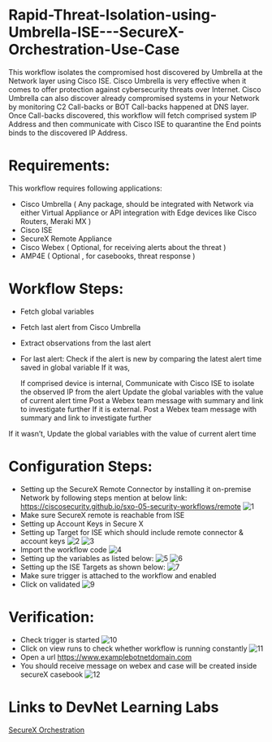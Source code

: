 # Rapid-Threat-Isolation-using-Umbrella-ISE---SecureX-Orchestration-Use-Case
This workflow isolates the compromised host discovered by Umbrella at the Network layer using Cisco ISE. Cisco Umbrella is very effective when it comes to offer protection against cybersecurity threats over Internet. Cisco Umbrella can also discover already compromised systems in your Network by monitoring C2 Call-backs or BOT Call-backs happened at DNS layer.
Once Call-backs discovered, this workflow will fetch comprised system IP Address and then communicate with Cisco ISE to quarantine the End points binds to the discovered IP Address.
# Requirements:
This workflow requires following applications:
-	Cisco Umbrella ( Any package, should be integrated with Network via either Virtual Appliance or API integration with Edge devices like Cisco Routers, Meraki MX )
-	Cisco ISE
-	SecureX Remote Appliance
-	Cisco Webex ( Optional, for receiving alerts about the threat )
-	AMP4E ( Optional , for casebooks, threat response )

# Workflow Steps:
-	Fetch global variables
-	Fetch last alert from Cisco Umbrella
-	Extract observations from the last alert
-	For last alert:
Check if the alert is new by comparing the latest alert time saved in global variable
If it was, 
   
     If comprised device is internal,
             Communicate with Cisco ISE to isolate the observed IP from the alert
             Update the global variables with the value of current alert time
             Post a Webex team message with summary and link to investigate further
     If it is external.
             Post a Webex team message with summary and link to investigate further

If it wasn’t,
             Update the global variables with the value of current alert time
# Configuration Steps:
-	Setting up the SecureX Remote Connector by installing it on-premise Network by following steps mention at below link:
https://ciscosecurity.github.io/sxo-05-security-workflows/remote
![1](https://user-images.githubusercontent.com/86117124/141064011-a50c3ec2-a24c-406a-930f-60924ce1dce5.png)
-	Make sure SecureX remote is reachable from ISE
-	Setting up Account Keys in Secure X
-	Setting up Target for ISE which should include remote connector & account keys
![2](https://user-images.githubusercontent.com/86117124/141064044-9ae90c32-ab06-45fe-896b-2c62abde653f.png)
![3](https://user-images.githubusercontent.com/86117124/141064052-bd6e98f1-c064-47c6-9b35-c8d7ff2b5200.png)
-	Import the workflow code
![4](https://user-images.githubusercontent.com/86117124/141064061-25e83821-3ad9-4a22-933b-63af7546064f.png)
-	Setting up the variables as listed below:
![5](https://user-images.githubusercontent.com/86117124/141065976-b5607f19-9548-4d3e-8f98-8b480c4d084d.png)
![6](https://user-images.githubusercontent.com/86117124/141065988-42cfa8a1-c80e-4d42-8e4a-f560ad41077e.png)
-	Setting up the ISE Targets as shown below:
![7](https://user-images.githubusercontent.com/86117124/141064093-b57e8be1-826f-4b0d-87ce-0584842e7827.png)
-	Make sure trigger is attached to the workflow and enabled
-	Click on validated
![9](https://user-images.githubusercontent.com/86117124/141064115-ea3a8808-ab09-4090-93c4-f3038cdb9bbe.png)

# Verification:
-	Check trigger is started
![10](https://user-images.githubusercontent.com/86117124/141064127-cba4b7ed-54bf-49c2-92cf-ad3f201281b2.png)
-	Click on view runs to check whether workflow is running  constantly 
![11](https://user-images.githubusercontent.com/86117124/141064129-51e2a9f6-85c3-47c4-b01e-6269231d0c3c.png)
-	Open a url https://www.examplebotnetdomain.com
-	You should receive message on webex and case will be created inside secureX casebook
![12](https://user-images.githubusercontent.com/86117124/141064143-8cb46197-c6f0-4b67-be70-2a57b2bcceec.png)

# Links to DevNet Learning Labs
[SecureX Orchestration](https://developer.cisco.com/learning/modules/SecureX-orchestration)
